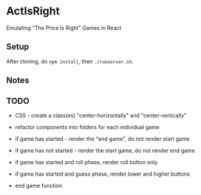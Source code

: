 # ActIsRight
Emulating "The Price Is Right" Games in React

## Setup
After cloning, do `npm install`, then `./runserver.sh`.

## Notes

## TODO
- CSS - create a class(es) "center-horizontally" and "center-vertically"
- refactor components into folders for each individual game

- if game has started - render the "end game", do not render start game
- if game has not started - render the start game, do not render end game

- if game has started and roll phase, render roll button only
- if game has started and guess phase, render lower and higher buttons

- end game function

